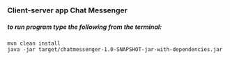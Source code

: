 ### Client-server app Chat Messenger
##### to run program type the following from the terminal:
```
mvn clean install
java -jar target/chatmessenger-1.0-SNAPSHOT-jar-with-dependencies.jar
```